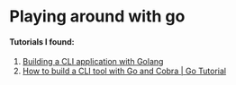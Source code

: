 # Playing around with go

#### Tutorials I found:

1. [Building a CLI application with Golang](https://www.youtube.com/watch?v=zPYjfgxYO7k)
2. [How to build a CLI tool with Go and Cobra | Go Tutorial](https://www.youtube.com/watch?v=-tO7zSv80UY)